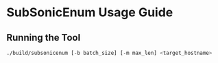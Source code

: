 # SubSonicEnum Usage Guide

## Running the Tool
```bash
./build/subsonicenum [-b batch_size] [-m max_len] <target_hostname>